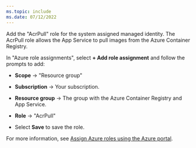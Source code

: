 ```yaml
---
ms.topic: include
ms.date: 07/12/2022
---
```


Add the "AcrPull" role for the system assigned managed identity. The AcrPull role allows the App Service to pull images from the Azure Container Registry. 

In "Azure role assignments", select **+ Add role assignment** and follow the prompts to add:

* **Scope** &rarr; "Resource group"
* **Subscription** &rarr; Your subscription.
* **Resource group** &rarr; The group with the Azure Container Registry and App Service.
* **Role** &rarr; "AcrPull"

* Select **Save** to save the role.
 
For more information, see [Assign Azure roles using the Azure portal](/azure/role-based-access-control/role-assignments-portal).
